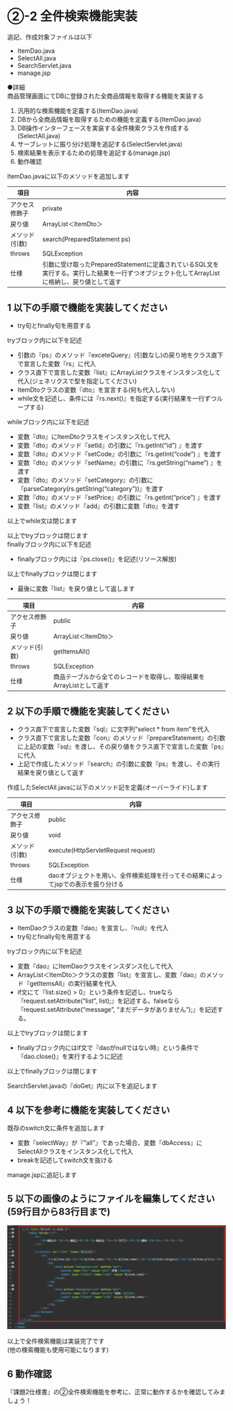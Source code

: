 # ②-2 全件検索機能実装

追記、作成対象ファイルは以下

- ItemDao.java
- SelectAll.java
- SearchServlet.java
- manage.jsp

●詳細  
商品管理画面にてDBに登録された全商品情報を取得する機能を実装する

1. 汎用的な検索機能を定義する(ItemDao.java)
2. DBから全商品情報を取得するための機能を定義する(ItemDao.java)
3. DB操作インターフェースを実装する全件検索クラスを作成する (SelectAll.java)
4. サーブレットに振り分け処理を追記する(SelectServlet.java)
5. 検索結果を表示するための処理を追記する(manage.jsp)
6. 動作確認

ItemDao.javaに以下のメソッドを追加します

| 項目 | 内容 |
| --- | --- |
| アクセス修飾子 | private |
| 戻り値 | ArrayList＜ItemDto＞ |
| メソッド(引数) | search(PreparedStatement ps) |
| throws | SQLException |
| 仕様 | 引数に受け取ったPreparedStatementに定義されているSQL文を実行する。実行した結果を一行ずつオブジェクト化してArrayListに格納し、戻り値として返す |

## 1 以下の手順で機能を実装してください

- try句とfinally句を用意する

tryブロック内に以下を記述

- 引数の『ps』のメソッド『exceteQuery』(引数なし)の戻り地をクラス直下で宣言した変数『rs』に代入
- クラス直下で宣言した変数『list』にArrayListクラスをインスタンス化して代入(ジェネリクスで型を指定してください)
- ItemDtoクラスの変数『dto』を宣言する(何も代入しない)
- while文を記述し、条件には『rs.next()』を指定する(実行結果を一行ずつループする)

whileブロック内に以下を記述

- 変数『dto』にItemDtoクラスをインスタンス化して代入
- 変数『dto』のメソッド『setId』の引数に『rs.getInt(“id”) 』を渡す
- 変数『dto』のメソッド『setCode』の引数に『rs.getInt(“code”) 』を渡す
- 変数『dto』のメソッド『setName』の引数に『rs.getString(“name”) 』を渡す
- 変数『dto』のメソッド『setCategory』の引数に『parseCategory(rs.getString(“category”))』を渡す
- 変数『dto』のメソッド『setPrice』の引数に『rs.getInt(“price”) 』を渡す
- 変数『list』のメソッド『add』の引数に変数『dto』を渡す

以上でwhile文は閉じます

以上でtryブロックは閉じます  
finallyブロック内に以下を記述  

- finallyブロック内には『ps.close()』を記述(リソース解放)

以上でfinallyブロックは閉じます

- 最後に変数『list』を戻り値として返します

| 項目 | 内容 |
| --- | --- |
| アクセス修飾子 | public |
| 戻り値 | ArrayList＜ItemDto＞ |
| メソッド(引数) | getItemsAll() |
| throws | SQLException |
| 仕様 | 商品テーブルから全てのレコードを取得し、取得結果をArrayListとして返す |

## 2 以下の手順で機能を実装してください

- クラス直下で宣言した変数『sql』に文字列”select * from item”を代入
- クラス直下で宣言した変数『con』のメソッド『prepareStatement』の引数に上記の変数『sql』を渡し、その戻り値をクラス直下で宣言した変数『ps』に代入
- 上記で作成したメソッド『search』の引数に変数『ps』を渡し、その実行結果を戻り値として返す

作成したSelectAll.javaに以下のメソッド記を定義(オーバーライド)します

| 項目 | 内容 |
| --- | --- |
| アクセス修飾子 | public |
| 戻り値 | void |
| メソッド(引数) | execute(HttpServletRequest request) |
| throws | SQLException |
| 仕様 | daoオブジェクトを用い、全件検索処理を行ってその結果によってjspでの表示を振り分ける |

## 3 以下の手順で機能を実装してください

- ItemDaoクラスの変数『dao』を宣言し、『null』を代入
- try句とfinally句を用意する

tryブロック内に以下を記述

- 変数『dao』にItemDaoクラスをインスダンス化して代入
- ArrayList＜ItemDto＞クラスの変数『list』を宣言し、変数『dao』のメソッド『getItemsAll』の実行結果を代入
- if文にて『list.size() > 0』という条件を記述し、trueなら『request.setAttribute(“list”, list);』を記述する。falseなら『request.setAttribute(“message”, “まだデータがありません”);』を記述する。

以上でtryブロックは閉じます

- finallyブロック内にはif文で『daoがnullではない時』という条件で『dao.close()』を実行するように記述

以上でfinallyブロックは閉じます

SearchServlet.javaの『doGet』内に以下を追記します

## 4 以下を参考に機能を実装してください

既存のswitch文に条件を追加します

- 変数『selectWay』が『”all”』であった場合、変数『dbAccess』にSelectAllクラスをインスタンス化して代入
- breakを記述してswitch文を抜ける

manage.jspに追記します

## 5 以下の画像のようにファイルを編集してください(59行目から83行目まで)

![web](./Image/Image23.png)

以上で全件検索機能は実装完了です  
(他の検索機能も使用可能になります)

## 6 動作確認

『課題2仕様書』の②全件検索機能を参考に、正常に動作するかを確認してみましょう！
